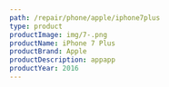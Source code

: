 ```yaml
---
path: /repair/phone/apple/iphone7plus
type: product
productImage: img/7-.png
productName: iPhone 7 Plus
productBrand: Apple
productDescription: appapp
productYear: 2016
---
```

